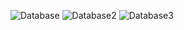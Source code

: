 ![Database](https://github.com/user-attachments/assets/b265ae43-205b-4ef5-80ab-e25b15042f69)
![Database2](https://github.com/user-attachments/assets/f10137d5-261c-4d24-9de8-b1bfb2201bd0)
![Database3](https://github.com/user-attachments/assets/98343845-1b4c-41c8-b5d0-9fe6a80f4de5)
